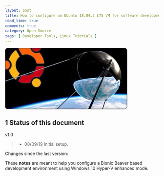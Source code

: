```yaml
---
layout: post
title: How to configure an Ubuntu 18.04.2 LTS VM for software development
read_time: true
comments: true
category: Open Source 
tags: [ Developer Tools, Linux Tutorials ]
---
```


![Project Sputnik](/assets/sputnik.png)

**1 Status of this document**
-----------------------------

v1.0
> * 08/09/19 Initial setup.

Changes since the last version:

These **notes** are meant to help you configure a Bionic Beaver based development environment using Windows 10 Hyper-V enhanced mode.
